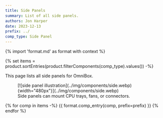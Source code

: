 ```yaml
---
title: Side Panels
summary: List of all side panels.
authors: Jon Harper
date: 2023-12-13
prefix: ../
comp_type: Side Panel
---
```


{% import 'format.md' as format with context %}

{% set items = product.sortEntries(product.filterComponents(comp_type).values()) -%}

This page lists all side panels for OmniBox.

<figure markdown>
[![side panel illustration](../img/components/side.webp){width="480px"}](../img/components/side.webp)
<figcaption markdown>
Side panels can mount CPU trays, fans, or connectors.
</figcaption>
</figure>

{% for comp in items -%}
{{ format.comp_entry(comp, prefix=prefix) }}
{% endfor %}